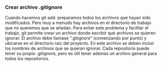 ### Crear archivo .gitignore

Cuando hacemos git add. preparamos todos los archivos que hayan sido modificados. Pero muy a menudo hay archivos en el directorio de trabajo que no queremos que se añadan. Para evitar este problema y facilitar el trabajo, git permite crear un archivo donde escribir qué archivos se quieren ignorar.
El archivo debe llamase ".gitignore" (comenzando por punto) y ubicarse en el directorio raíz del proyecto.
En este archivo se deben incluir los nombres de archivos que se quieran ignorar.
Cada repositorio puede tener su propio .gitignore, pero es útil tener además un archivo general para todos los repositorios.